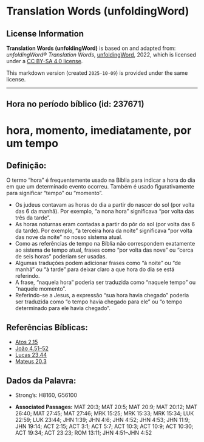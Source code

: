 # Translation Words (unfoldingWord)

## License Information

**Translation Words (unfoldingWord)** is based on and adapted from: _unfoldingWord® Translation Words_, [unfoldingWord](https://unfoldingword.org/utw), 2022, which is licensed under a [CC BY-SA 4.0 license](https://creativecommons.org/licenses/by-sa/4.0/legalcode.en).

This markdown version (created `2025-10-09`) is provided under the same license.



--------------------------------

## Hora no período bíblico (id: 237671)

hora, momento, imediatamente, por um tempo
==========================================

Definição:
----------

O termo “hora” é frequentemente usado na Bíblia para indicar a hora do dia em que um determinado evento ocorreu. Também é usado figurativamente para significar “tempo” ou “momento”.

* Os judeus contavam as horas do dia a partir do nascer do sol (por volta das 6 da manhã). Por exemplo, “a nona hora” significava “por volta das três da tarde”.
* As horas noturnas eram contadas a partir do pôr do sol (por volta das 6 da tarde). Por exemplo, “a terceira hora da noite” significava “por volta das nove da noite” no nosso sistema atual.
* Como as referências de tempo na Bíblia não correspondem exatamente ao sistema de tempo atual, frases como “por volta das nove” ou “cerca de seis horas” poderiam ser usadas.
* Algumas traduções podem adicionar frases como “à noite” ou “de manhã” ou “à tarde” para deixar claro a que hora do dia se está referindo.
* A frase, “naquela hora” poderia ser traduzida como “naquele tempo” ou “naquele momento”.
* Referindo\-se a Jesus, a expressão “sua hora havia chegado” poderia ser traduzida como “o tempo havia chegado para ele” ou “o tempo determinado para ele havia chegado”.

Referências Bíblicas:
---------------------

* [Atos 2\.15](https://ref.ly/Acts2:15)
* [João 4\.51–52](https://ref.ly/John4:51-John4:52)
* [Lucas 23\.44](https://ref.ly/Luke23:44)
* [Mateus 20\.3](https://ref.ly/Matt20:3)

Dados da Palavra:
-----------------

* Strong’s: H8160, G56100

* **Associated Passages:** MAT 20:3; MAT 20:5; MAT 20:9; MAT 20:12; MAT 26:40; MAT 27:45; MAT 27:46; MRK 15:25; MRK 15:33; MRK 15:34; LUK 22:59; LUK 23:44; JHN 1:39; JHN 4:6; JHN 4:52; JHN 4:53; JHN 11:9; JHN 19:14; ACT 2:15; ACT 3:1; ACT 5:7; ACT 10:3; ACT 10:9; ACT 10:30; ACT 19:34; ACT 23:23; ROM 13:11; JHN 4:51–JHN 4:52

